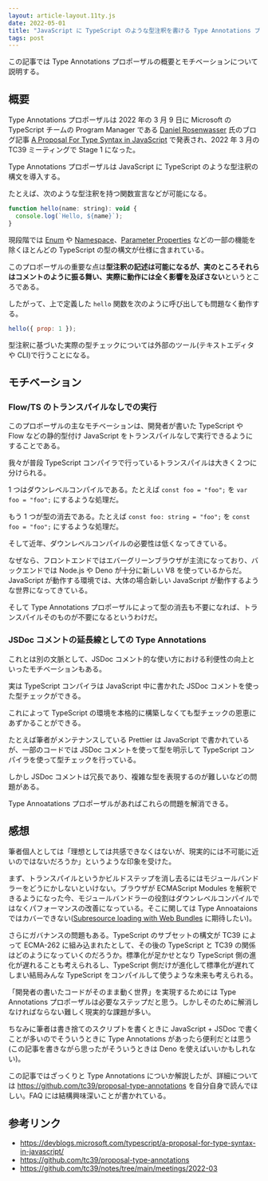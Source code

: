 ```yaml
---
layout: article-layout.11ty.js
date: 2022-05-01
title: "JavaScript に TypeScript のような型注釈を書ける Type Annotations プロポーザル"
tags: post
---
```


この記事では Type Annotations プロポーザルの概要とモチベーションについて説明する。

## 概要

Type Annotations プロポーザルは 2022 年の 3 月 9 日に Microsoft の TypeScript チームの Program Manager である [Daniel Rosenwasser](https://twitter.com/drosenwasser) 氏のブログ記事 [A Proposal For Type Syntax in JavaScript](https://devblogs.microsoft.com/typescript/a-proposal-for-type-syntax-in-javascript/) で発表され、2022 年 3 月の TC39 ミーティングで Stage 1 になった。

Type Annotations プロポーザルは JavaScript に TypeScript のような型注釈の構文を導入する。

たとえば、次のような型注釈を持つ関数宣言などが可能になる。

```js
function hello(name: string): void {
  console.log(`Hello, ${name}`);
}
```

現段階では [Enum](https://www.typescriptlang.org/docs/handbook/enums.html) や [Namespace](https://www.typescriptlang.org/docs/handbook/namespaces.html)、[Parameter Properties](https://www.typescriptlang.org/docs/handbook/2/classes.html#parameter-properties) などの一部の機能を除くほとんどの TypeScript の型の構文が仕様に含まれている。

このプロポーザルの重要な点は**型注釈の記述は可能になるが、実のところそれらはコメントのように振る舞い、実際に動作には全く影響を及ぼさない**というところである。

したがって、上で定義した `hello` 関数を次のように呼び出しても問題なく動作する。

```js
hello({ prop: 1 });
```

型注釈に基づいた実際の型チェックについては外部のツール(テキストエディタや CLI)で行うことになる。

## モチベーション

### Flow/TS のトランスパイルなしでの実行

このプロポーザルの主なモチベーションは、開発者が書いた TypeScript や Flow などの静的型付け JavaScript をトランスパイルなしで実行できるようにすることである。

我々が普段 TypeScript コンパイラで行っているトランスパイルは大きく２つに分けられる。

1 つはダウンレベルコンパイルである。たとえば `const foo = "foo";` を `var foo = "foo";` にするような処理だ。

もう 1 つが型の消去である。たとえば `const foo: string = "foo";` を `const foo = "foo";` にするような処理だ。

そして近年、ダウンレベルコンパイルの必要性は低くなってきている。

なぜなら、フロントエンドではエバーグリーンブラウザが主流になっており、バックエンドでは Node.js や Deno が十分に新しい V8 を使っているからだ。JavaScript が動作する環境では、大体の場合新しい JavaScript が動作するような世界になってきている。

そして Type Annotations プロポーザルによって型の消去も不要になれば、トランスパイルそのものが不要になるというわけだ。

### JSDoc コメントの延長線としての Type Annotations

これとは別の文脈として、JSDoc コメント的な使い方における利便性の向上といったモチベーションもある。

実は TypeScript コンパイラは JavaScript 中に書かれた JSDoc コメントを使った型チェックができる。

これによって TypeScript の環境を本格的に構築しなくても型チェックの恩恵にあずかることができる。

たとえば筆者がメンテナンスしている Prettier は JavaScript で書かれているが、一部のコードでは JSDoc コメントを使って型を明示して TypeScript コンパイラを使って型チェックを行っている。

しかし JSDoc コメントは冗長であり、複雑な型を表現するのが難しいなどの問題がある。

Type Annoatations プロポーザルがあればこれらの問題を解消できる。

## 感想

筆者個人としては「理想としては共感できなくはないが、現実的には不可能に近いのではないだろうか」というような印象を受けた。

まず、トランスパイルというかビルドステップを消し去るにはモジュールバンドラーをどうにかしないといけない。ブラウザが ECMAScript Modules を解釈できるようになった今、モジュールバンドラーの役割はダウンレベルコンパイルではなくパフォーマンスの改善になっている。そこに関しては Type Annoataions ではカバーできない([Subresource loading with Web Bundles](https://github.com/WICG/webpackage/blob/7d2c409443b566e4d117541f6ced2e4b348d497a/explainers/subresource-loading.md) に期待したい)。

さらにガバナンスの問題もある。TypeScript のサブセットの構文が TC39 によって ECMA-262 に組み込まれたとして、その後の TypeScript と TC39 の関係はどのようになっていくのだろうか。標準化が足かせとなり TypeScript 側の進化が遅れることも考えられるし、TypeScript 側だけが進化して標準化が遅れてしまい結局みんな TypeScript をコンパイルして使うような未来も考えられる。

「開発者の書いたコードがそのまま動く世界」を実現するためには Type Annotations プロポーザルは必要なステップだと思う。しかしそのために解消しなければならない難しく現実的な課題が多い。

ちなみに筆者は書き捨てのスクリプトを書くときに JavaScript + JSDoc で書くことが多いのでそういうときに Type Annotations があったら便利だとは思う(この記事を書きながら思ったがそういうときは Deno を使えばいいかもしれない)。

この記事ではざっくりと Type Annotations についか解説したが、詳細については https://github.com/tc39/proposal-type-annotations を自分自身で読んでほしい。FAQ には結構興味深いことが書かれている。

## 参考リンク

- https://devblogs.microsoft.com/typescript/a-proposal-for-type-syntax-in-javascript/
- https://github.com/tc39/proposal-type-annotations
- https://github.com/tc39/notes/tree/main/meetings/2022-03

